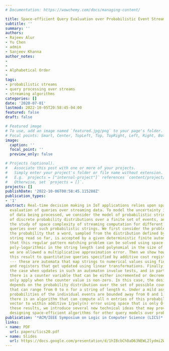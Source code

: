 ```yaml
---
# Documentation: https://wowchemy.com/docs/managing-content/

title: Space-efficient Query Evaluation over Probabilistic Event Streams
subtitle: ''
summary: ''
authors:
- Rajeev Alur
- Yu Chen
- admin
- Sanjeev Khanna
author_notes:
-
-
- Alphabetical Order
-
tags:
- probabilistic streams
- query processing over streams
- streaming algorithms
categories: []
date: '2020-07-01'
lastmod: 2022-10-05T20:58:45-04:00
featured: false
draft: false

# Featured image
# To use, add an image named `featured.jpg/png` to your page's folder.
# Focal points: Smart, Center, TopLeft, Top, TopRight, Left, Right, BottomLeft, Bottom, BottomRight.
image:
  caption: ''
  focal_point: ''
  preview_only: false

# Projects (optional).
#   Associate this post with one or more of your projects.
#   Simply enter your project's folder or file name without extension.
#   E.g. `projects = ["internal-project"]` references `content/project/deep-learning/index.md`.
#   Otherwise, set `projects = []`.
projects: []
publishDate: '2022-10-06T00:58:45.115288Z'
publication_types:
- '1'
abstract: Real-time decision making in IoT applications relies upon space-efficient
  evaluation of queries over streaming data. To model the uncertainty in the classification
  of data being processed, we consider the model of probabilistic strings --- sequences
  of discrete probability distributions over a finite set of events, and initiate
  the study of space complexity of streaming computation for different classes of
  queries over such probabilistic strings. We first consider the problem of computing
  the probability that a word, sampled from the distribution defined by the probabilistic
  string read so far, is accepted by a given deterministic finite automaton. We show
  that this regular pattern matching problem can be solved using space that is only
  poly-logarithmic in the string length (and polynomial in the size of the DFA) if
  we are allowed a multiplicative approximation error. Then we show how to generalize
  this result to quantitative queries specified by additive cost register automata
  --- these are automata that map strings to numerical values using finite control
  and registers that get updated using linear transformations. Finally, we consider
  the case when updates in such an automaton involve tests, and in particular, when
  there is a counter variable that can be either incremented or decremented but decrements
  only apply when the counter value is non-zero. In this case, the desired answer
  depends on the probability distribution over the set of possible counter values
  that can range from 0 to n for a string of length n. Under a mild assumption, namely
  probabilities of the individual events are bounded away from 0 and 1, we show that
  there is an algorithm that can compute all n entries of this probability distribution
  vector to within additive 1/poly(n) error using space that is only Õ(n). In establishing
  these results, we introduce several new technical ideas that may prove useful for
  designing space-efficient algorithms for other query models over probabilistic strings.
publication: '*ACM/IEEE Symposium on Logic in Computer Science (LICS)*'
links:
- name: PDF
  url: papers/lics20.pdf
- name: Slides
  url: https://docs.google.com/presentation/d/1hIBcbCh8aD63NEWL2lydmi2Wprz72wcQohP8e8yU1BA/edit?usp=sharing
---
```


